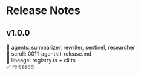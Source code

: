 # Release Notes

## v1.0.0

🧠 agents: summarizer, rewriter, sentinel, researcher  
📜 scroll: 0011-agentkit-release.md  
🧬 lineage: registry.ts + cli.ts  
✅ released